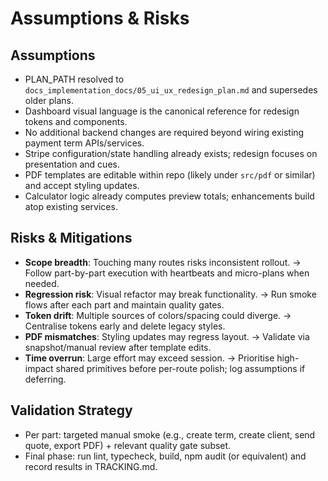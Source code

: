 # Assumptions & Risks

## Assumptions
- PLAN_PATH resolved to `docs_implementation_docs/05_ui_ux_redesign_plan.md` and supersedes older plans.
- Dashboard visual language is the canonical reference for redesign tokens and components.
- No additional backend changes are required beyond wiring existing payment term APIs/services.
- Stripe configuration/state handling already exists; redesign focuses on presentation and cues.
- PDF templates are editable within repo (likely under `src/pdf` or similar) and accept styling updates.
- Calculator logic already computes preview totals; enhancements build atop existing services.

## Risks & Mitigations
- **Scope breadth**: Touching many routes risks inconsistent rollout. → Follow part-by-part execution with heartbeats and micro-plans when needed.
- **Regression risk**: Visual refactor may break functionality. → Run smoke flows after each part and maintain quality gates.
- **Token drift**: Multiple sources of colors/spacing could diverge. → Centralise tokens early and delete legacy styles.
- **PDF mismatches**: Styling updates may regress layout. → Validate via snapshot/manual review after template edits.
- **Time overrun**: Large effort may exceed session. → Prioritise high-impact shared primitives before per-route polish; log assumptions if deferring.

## Validation Strategy
- Per part: targeted manual smoke (e.g., create term, create client, send quote, export PDF) + relevant quality gate subset.
- Final phase: run lint, typecheck, build, npm audit (or equivalent) and record results in TRACKING.md.

